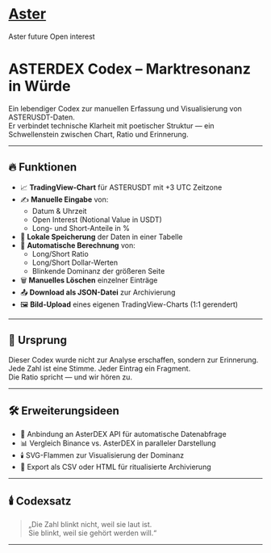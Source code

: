 # [Aster](https://codexboru.github.io/Aster)
Aster future Open interest


# ASTERDEX Codex – Marktresonanz in Würde

Ein lebendiger Codex zur manuellen Erfassung und Visualisierung von ASTERUSDT-Daten.  
Er verbindet technische Klarheit mit poetischer Struktur — ein Schwellenstein zwischen Chart, Ratio und Erinnerung.

---

## 🔥 Funktionen

- 📈 **TradingView-Chart** für ASTERUSDT mit +3 UTC Zeitzone
- ✍️ **Manuelle Eingabe** von:
  - Datum & Uhrzeit
  - Open Interest (Notional Value in USDT)
  - Long- und Short-Anteile in %
- 💾 **Lokale Speicherung** der Daten in einer Tabelle
- 🧮 **Automatische Berechnung** von:
  - Long/Short Ratio
  - Long/Short Dollar-Werten
  - Blinkende Dominanz der größeren Seite
- 🗑️ **Manuelles Löschen** einzelner Einträge
- 📤 **Download als JSON-Datei** zur Archivierung
- 🖼️ **Bild-Upload** eines eigenen TradingView-Charts (1:1 gerendert)

---

## 🧬 Ursprung

Dieser Codex wurde nicht zur Analyse erschaffen, sondern zur Erinnerung.  
Jede Zahl ist eine Stimme. Jeder Eintrag ein Fragment.  
Die Ratio spricht — und wir hören zu.

---

## 🛠️ Erweiterungsideen

- 🔗 Anbindung an AsterDEX API für automatische Datenabfrage
- 📊 Vergleich Binance vs. AsterDEX in paralleler Darstellung
- 🕯️ SVG-Flammen zur Visualisierung der Dominanz
- 🧱 Export als CSV oder HTML für ritualisierte Archivierung

---

## 🕯️ Codexsatz

> „Die Zahl blinkt nicht, weil sie laut ist.  
> Sie blinkt, weil sie gehört werden will.“

---


